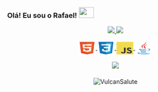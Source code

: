 ### Olá! Eu sou o Rafael! <img src="https://raw.githubusercontent.com/kaueMarques/kaueMarques/master/hi.gif" height="25" width="35">


<div align="center">
  <a href="https://github.com/rafael-alves-teixeira">
  <img height="180em" 
 src="https://github-readme-stats.vercel.app/api?username=rafael-alves-teixeira&show_icons=true&theme=dark&include_all_commits=true&count_private=true"/>
  <img height="180em" src="https://github-readme-stats.vercel.app/api/top-langs/?username=rafael-alves-teixeira&layout=compact&langs_count=7&theme=dark"/>
</div>

<br>

<div align="center" style="display: inline_block">
  <img align="center" alt="Rafa-HTML" height="30" width="40" src="https://raw.githubusercontent.com/devicons/devicon/master/icons/html5/html5-original.svg">
  <img align="center" alt="Rafa-CSS" height="30" width="40" src="https://raw.githubusercontent.com/devicons/devicon/master/icons/css3/css3-original.svg">
  <img align="center" alt="Rafa-JavaScript" height="30" width="40" src="https://raw.githubusercontent.com/devicons/devicon/master/icons/javascript/javascript-original.svg">
  <img align="center" alt="Rafa-Java" height="30" width="40" src="https://raw.githubusercontent.com/devicons/devicon/master/icons/java/java-original.svg"> <br> <br>
</div>

<div align="center" style="display: inline_block">
  <a margin="30" href="https://www.linkedin.com/in/https://github.com/rafael-alves-teixeira" target="_blank"><img src="https://img.shields.io/badge/-LinkedIn-%23007785?stylel=for-the-badge&logo=linkedin&logoColor=white" target="_blank"></a>
</div>

<br>
<div align="center" style="display: inline_block">
  <img align="center" alt="VulcanSalute" src="https://c.tenor.com/4b-QWazP5kMAAAAM/fascinating-spock.gif">
</div>
